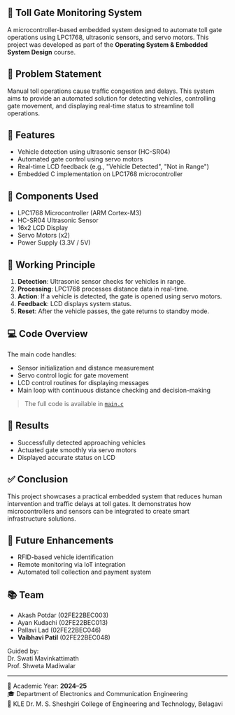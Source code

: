 ## 🚗 Toll Gate Monitoring System

A microcontroller-based embedded system designed to automate toll gate operations using LPC1768, ultrasonic sensors, and servo motors. This project was developed as part of the **Operating System & Embedded System Design** course.

## 📌 Problem Statement

Manual toll operations cause traffic congestion and delays. This system aims to provide an automated solution for detecting vehicles, controlling gate movement, and displaying real-time status to streamline toll operations.

## 🧠 Features

- Vehicle detection using ultrasonic sensor (HC-SR04)
- Automated gate control using servo motors
- Real-time LCD feedback (e.g., "Vehicle Detected", "Not in Range")
- Embedded C implementation on LPC1768 microcontroller

## 🧰 Components Used

- LPC1768 Microcontroller (ARM Cortex-M3)
- HC-SR04 Ultrasonic Sensor
- 16x2 LCD Display
- Servo Motors (x2)
- Power Supply (3.3V / 5V)

## 🔁 Working Principle

1. **Detection**: Ultrasonic sensor checks for vehicles in range.
2. **Processing**: LPC1768 processes distance data in real-time.
3. **Action**: If a vehicle is detected, the gate is opened using servo motors.
4. **Feedback**: LCD displays system status.
5. **Reset**: After the vehicle passes, the gate returns to standby mode.

## 💻 Code Overview

The main code handles:
- Sensor initialization and distance measurement
- Servo control logic for gate movement
- LCD control routines for displaying messages
- Main loop with continuous distance checking and decision-making

> The full code is available in [`main.c`](./main.c)

## 📸 Results

- Successfully detected approaching vehicles
- Actuated gate smoothly via servo motors
- Displayed accurate status on LCD

## ✅ Conclusion

This project showcases a practical embedded system that reduces human intervention and traffic delays at toll gates. It demonstrates how microcontrollers and sensors can be integrated to create smart infrastructure solutions.

## 🚀 Future Enhancements

- RFID-based vehicle identification
- Remote monitoring via IoT integration
- Automated toll collection and payment system

## 📚 Team

- Akash Potdar (02FE22BEC003)
- Ayan Kudachi (02FE22BEC013)
- Pallavi Lad (02FE22BEC046)
- **Vaibhavi Patil** (02FE22BEC048)

Guided by:  
Dr. Swati Mavinkattimath  
Prof. Shweta Madiwalar

---

📅 Academic Year: **2024–25**  
🎓 Department of Electronics and Communication Engineering  
🏫 KLE Dr. M. S. Sheshgiri College of Engineering and Technology, Belagavi

